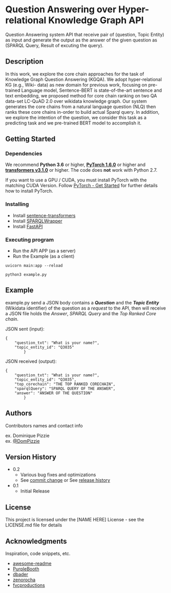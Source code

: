 # Question Answering over Hyper-relational Knowledge Graph API

Question Answering system API that receive pair of (question, Topic Entity) as input and generate the output as the answer of the given question as (SPARQL Query, Result of excuting the query).

## Description

In this work, we explore the core chain approaches for the task of Knowledge Graph Question Answering (KGQA). We adopt hyper-relational KG (e.g., Wiki- data) as new domain for previous work, focusing on pre-trained Language model, Sentence-BERT is state-of-the-art sentence and text embedding, we proposed method for core chain ranking on two QA data-set LC-QuAD 2.0 over wikidata knowledge graph. Our system generates the core chains from a natural language question (NLQ) then ranks these core chains in-order to build actual Sparql query. In addition, we explore the intention of the question, we consider this task as a predicting task and we pre-trained BERT model to accomplish it.

## Getting Started

### Dependencies

We recommend **Python 3.6** or higher, **[PyTorch 1.6.0](https://pytorch.org/get-started/locally/)** or higher and **[transformers v3.1.0](https://github.com/huggingface/transformers)** or higher. The code does **not** work with Python 2.7.

If you want to use a GPU / CUDA, you must install PyTorch with the matching CUDA Version. Follow
[PyTorch - Get Started](https://pytorch.org/get-started/locally/) for further details how to install PyTorch.

### Installing

* Install [sentence-transformers](https://github.com/UKPLab/sentence-transformers)
* Install [SPARQLWrapper](https://github.com/RDFLib/sparqlwrapper)
* Install [FastAPI](https://fastapi.tiangolo.com)


### Executing program

* Run the API APP (as a server)
* Run the Example (as a client)
```
uvicorn main:app --reload
```
```
python3 example.py
```

## Example

example.py send a JSON body contains a ***Question*** and the ***Topic Entity*** (Wikidata identifier) of the question as a *request* to the API, then will receive a JSON file holds the *Answer*, *SPARQL Query* and the *Top Ranked Core chain*.

JSON sent (input):
```
{
    "question_txt": "What is your name?",
    "topic_entity_id": "Q3035"
        }
```

JSON received (output):
```
{
    "question_txt": "What is your name?",
    "topic_entity_id": "Q3035",
    "top_corechain": "THE TOP RANKED CORECHAIN",
    "sparqlQuery": "SPARQL QUERY OF THE ANSWER",
    "answer": "ANSWER OF THE QUESTION"
        }
```

## Authors

Contributors names and contact info

ex. Dominique Pizzie  
ex. [@DomPizzie](https://twitter.com/dompizzie)

## Version History

* 0.2
    * Various bug fixes and optimizations
    * See [commit change]() or See [release history]()
* 0.1
    * Initial Release

## License

This project is licensed under the [NAME HERE] License - see the LICENSE.md file for details

## Acknowledgments

Inspiration, code snippets, etc.
* [awesome-readme](https://github.com/matiassingers/awesome-readme)
* [PurpleBooth](https://gist.github.com/PurpleBooth/109311bb0361f32d87a2)
* [dbader](https://github.com/dbader/readme-template)
* [zenorocha](https://gist.github.com/zenorocha/4526327)
* [fvcproductions](https://gist.github.com/fvcproductions/1bfc2d4aecb01a834b46)
